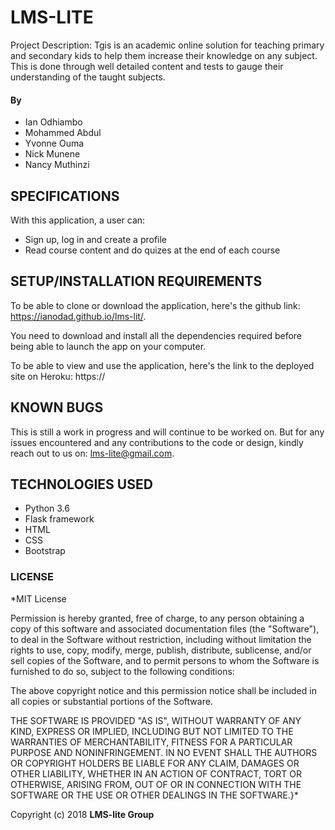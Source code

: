 # LMS-LITE

Project Description:
Tgis is an academic online solution for teaching primary and secondary kids to help them increase their knowledge on any subject. This is done through well detailed content and tests to gauge their understanding of the taught subjects.

#### By 
* Ian Odhiambo
* Mohammed Abdul
* Yvonne Ouma
* Nick Munene
* Nancy Muthinzi

## SPECIFICATIONS
With this application, a user can:
- Sign up, log in and create a profile
- Read course content and do quizes at the end of each course

## SETUP/INSTALLATION REQUIREMENTS
To be able to clone or download the application, here's the github link:
https://ianodad.github.io/lms-lit/.

You need to download and install all the dependencies required before being able to launch the app on your computer.

To be able to view and use the application, here's the link to the deployed site on Heroku:
https://

## KNOWN BUGS
This is still a work in progress and will continue to be worked on. But for any issues encountered and any contributions to the code or design, kindly reach out to us on: lms-lite@gmail.com.

## TECHNOLOGIES USED
- Python 3.6 
- Flask framework
- HTML
- CSS
- Bootstrap

### LICENSE
*MIT License

Permission is hereby granted, free of charge, to any person obtaining a copy
of this software and associated documentation files (the "Software"), to deal
in the Software without restriction, including without limitation the rights
to use, copy, modify, merge, publish, distribute, sublicense, and/or sell
copies of the Software, and to permit persons to whom the Software is
furnished to do so, subject to the following conditions:

The above copyright notice and this permission notice shall be included in all
copies or substantial portions of the Software.

THE SOFTWARE IS PROVIDED "AS IS", WITHOUT WARRANTY OF ANY KIND, EXPRESS OR
IMPLIED, INCLUDING BUT NOT LIMITED TO THE WARRANTIES OF MERCHANTABILITY,
FITNESS FOR A PARTICULAR PURPOSE AND NONINFRINGEMENT. IN NO EVENT SHALL THE
AUTHORS OR COPYRIGHT HOLDERS BE LIABLE FOR ANY CLAIM, DAMAGES OR OTHER
LIABILITY, WHETHER IN AN ACTION OF CONTRACT, TORT OR OTHERWISE, ARISING FROM,
OUT OF OR IN CONNECTION WITH THE SOFTWARE OR THE USE OR OTHER DEALINGS IN THE
SOFTWARE.}*

Copyright (c) 2018 **LMS-lite Group**